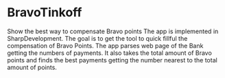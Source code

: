 # BravoTinkoff
Show the best way to compensate Bravo points
The app is implemented in SharpDevelopment. 
The goal is to get the tool to quick fillful the compensation of Bravo Points. 
The app parses web page of the Bank getting the numbers of payments. It also takes the total amount of Bravo points and finds the best payments getting the number nearest to the total amount of points. 
